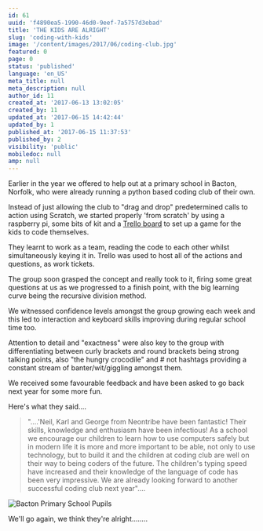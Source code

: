 ```yaml
---
id: 61
uuid: 'f4890ea5-1990-46d0-9eef-7a5757d3ebad'
title: 'THE KIDS ARE ALRIGHT'
slug: 'coding-with-kids'
image: '/content/images/2017/06/coding-club.jpg'
featured: 0
page: 0
status: 'published'
language: 'en_US'
meta_title: null
meta_description: null
author_id: 11
created_at: '2017-06-13 13:02:05'
created_by: 11
updated_at: '2017-06-15 14:42:44'
updated_by: 1
published_at: '2017-06-15 11:37:53'
published_by: 2
visibility: 'public'
mobiledoc: null
amp: null
---
```


Earlier in the year we offered to help out at a primary school in Bacton, Norfolk, who were already running a python based coding club of their own.

Instead of just allowing the club to "drag and drop" predetermined calls to action using Scratch, we started properly 'from scratch' by using a raspberry pi, some bits of kit and a [Trello board](https://trello.com/invite/b/l7JJOGH0/dc390ec2ab9c7686c899c658d315e0a2/computer-club) to set up a game for the kids to code themselves.

They learnt to work as a team, reading the code to each other whilst simultaneously keying it in. Trello was used to host all of the actions and questions, as work tickets.

The group soon grasped the concept and really took to it, firing some great questions at us as we progressed to a finish point, with the big learning curve being the recursive division method.

We witnessed confidence levels amongst the group growing each week and this led to interaction and keyboard skills improving during regular school time too.

Attention to detail and "exactness" were also key to the group with differentiating between curly brackets and round brackets being strong talking points, also "the hungry crocodile" and # not hashtags providing a constant stream of banter/wit/giggling amongst them.

We received some favourable feedback and have been asked to go back next year for some more fun.

Here's what they said....

> "....'Neil, Karl and George from Neontribe have been fantastic! Their skills, knowledge and enthusiasm have been infectious! As a school we encourage our children to learn how to use computers safely but in modern life it is more and more important to be able, not only to use technology, but to build it and the children at coding club are well on their way to being coders of the future. The children's typing speed have increased and their knowledge of the language of code has been very impressive. We are already looking forward to another successful coding club next year"....

![Bacton Primary School Pupils](/content/images/2017/06/coding-club-1.jpg)

We'll go again, we think they're alright........
